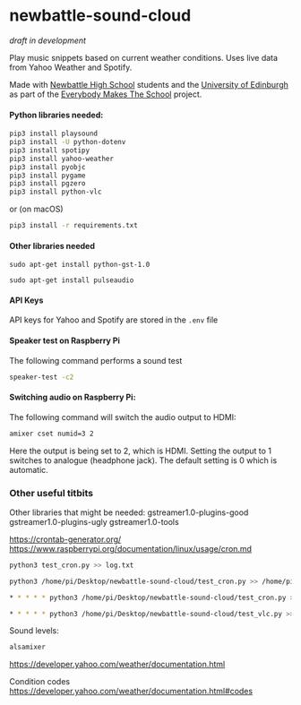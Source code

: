 # newbattle-sound-cloud

*draft in development*

Play music snippets based on current weather conditions. Uses live data from Yahoo Weather and Spotify.

Made with [Newbattle High School](http://www.newbattle.org.uk/) students and the [University of Edinburgh](https://www.de.ed.ac.uk/) as part of the [Everybody Makes The School](https://everybodymakes.com/) project.

#### Python libraries needed:
```sh
pip3 install playsound
pip3 install -U python-dotenv
pip3 install spotipy
pip3 install yahoo-weather
pip3 install pyobjc
pip3 install pygame
pip3 install pgzero
pip3 install python-vlc
```
or (on macOS)

```sh
pip3 install -r requirements.txt
```

#### Other libraries needed

`sudo apt-get install python-gst-1.0`

`sudo apt-get install pulseaudio`

#### API Keys
API keys for Yahoo and Spotify are stored in the `.env` file


#### Speaker test on Raspberry Pi
The following command performs a sound test
```sh
speaker-test -c2
```

#### Switching audio on Raspberry Pi:
The following command will switch the audio output to HDMI:

```sh
amixer cset numid=3 2
```

Here the output is being set to 2, which is HDMI. Setting the output to 1 switches to analogue (headphone jack). The default setting is 0 which is automatic.

### Other useful titbits
Other libraries that might be needed:
gstreamer1.0-plugins-good gstreamer1.0-plugins-ugly gstreamer1.0-tools

<https://crontab-generator.org/>
<https://www.raspberrypi.org/documentation/linux/usage/cron.md>

```sh
python3 test_cron.py >> log.txt

python3 /home/pi/Desktop/newbattle-sound-cloud/test_cron.py >> /home/pi/Desktop/newbattle-sound-cloud/log.txt

* * * * * python3 /home/pi/Desktop/newbattle-sound-cloud/test_cron.py >> /home/pi/Desktop/newbattle-sound-cloud/log.txt

* * * * * python3 /home/pi/Desktop/newbattle-sound-cloud/test_vlc.py >> /home/p$
```


Sound levels:
```sh
alsamixer
```


https://developer.yahoo.com/weather/documentation.html

Condition codes <https://developer.yahoo.com/weather/documentation.html#codes>
